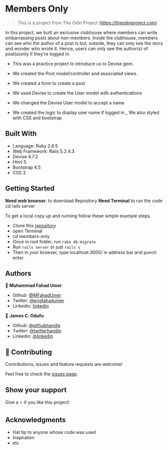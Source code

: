 # Members Only

> This is a project from The Odin Project (https://theodinproject.com)

In this project, we built an exclusive clubhouse where members can write embarrassing posts about non-members. Inside the clubhouse, members can see who the author of a post is but, outside, they can only see the story and wonder who wrote it. Hence, users can only see the author(s) of post(s)only if they're logged in.

- This was a practice project to introduce us to Devise gem.

- We created the Post model/controller and associated views.

- We created a form to create a post

- We used Devise to create the User model with authentications

- We changed the Devise User model to accept a name

- We created the logic to display user name if logged in
_ We also styled with CSS and bootstrap


## Built With

- Language: Ruby 2.6.5
- Web Framework: Rails 5.2.4.3
- Devise 4.7.2
- Html 5
- Bootstrap 4.5
- CSS 3



## Getting Started

**Need web browser.** to download Repository
**Need Terminal** to run the code
cd <directory>
rails server

To get a local copy up and running follow these simple example steps.

- Clone this [repository](https://github.com/jamezjaz/members-only)
- open Terminal
- cd members-only
- Once in root folder, run `rake db:migrate`
- Run `rails server` or just `rails s`
- Then in your browser, type localhost:3000/ in address bar and punch enter.

## Authors


👤 **Muhammad Fahad Umer**

- Github: [@MFahadUmer](https://github.com/MFahadUmer)
- Twitter: [@engfahadumer](https://twitter.com/engfahadumer)
- Linkedin: [linkedin](https://www.linkedin.com/in/engineer-muhammad-fahad-e-umer-08813055/)


👤 **James C. Odufu**

- Github: [@githubhandle](https://github.com/jamezjaz)
- Twitter: [@twitterhandle](https://twitter.com/jamezjaz90)
- Linkedin: [@linkedin](https://linkedin.com/in/james-odufu-ba2a4a125)

## 🤝 Contributing

Contributions, issues and feature requests are welcome!

Feel free to check the [issues page](https://github.com/jamezjaz/members-only).

## Show your support

Give a ⭐️ if you like this project!

## Acknowledgments

- Hat tip to anyone whose code was used
- Inspiration
- etc
